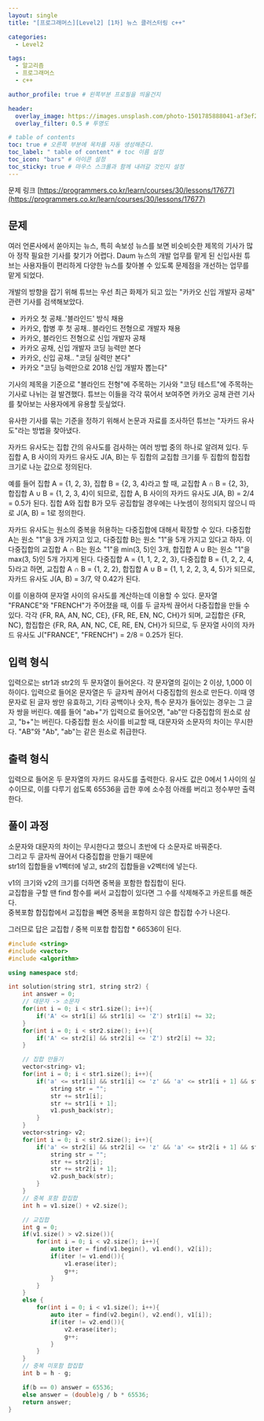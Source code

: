 ```yaml
---
layout: single
title: "[프로그래머스][Level2] [1차] 뉴스 클러스터링 c++"

categories:
  - Level2

tags:
  - 알고리즘
  - 프로그래머스
  - c++

author_profile: true # 왼쪽부분 프로필을 띄울건지

header:
  overlay_image: https://images.unsplash.com/photo-1501785888041-af3ef285b470?ixlib=rb-1.2.1&ixid=eyJhcHBfaWQiOjEyMDd9&auto=format&fit=crop&w=1350&q=80
  overlay_filter: 0.5 # 투명도

# table of contents
toc: true # 오른쪽 부분에 목차를 자동 생성해준다.
toc_label: " table of content" # toc 이름 설정
toc_icon: "bars" # 아이콘 설정
toc_sticky: true # 마우스 스크롤과 함께 내려갈 것인지 설정
---
```


문제 링크 [https://programmers.co.kr/learn/courses/30/lessons/17677](https://programmers.co.kr/learn/courses/30/lessons/17677)

## 문제

여러 언론사에서 쏟아지는 뉴스, 특히 속보성 뉴스를 보면 비슷비슷한 제목의 기사가 많아 정작 필요한 기사를 찾기가 어렵다. Daum 뉴스의 개발 업무를 맡게 된 신입사원 튜브는 사용자들이 편리하게 다양한 뉴스를 찾아볼 수 있도록 문제점을 개선하는 업무를 맡게 되었다.

개발의 방향을 잡기 위해 튜브는 우선 최근 화제가 되고 있는 "카카오 신입 개발자 공채" 관련 기사를 검색해보았다.

- 카카오 첫 공채..'블라인드' 방식 채용
- 카카오, 합병 후 첫 공채.. 블라인드 전형으로 개발자 채용
- 카카오, 블라인드 전형으로 신입 개발자 공채
- 카카오 공채, 신입 개발자 코딩 능력만 본다
- 카카오, 신입 공채.. "코딩 실력만 본다"
- 카카오 "코딩 능력만으로 2018 신입 개발자 뽑는다"

기사의 제목을 기준으로 "블라인드 전형"에 주목하는 기사와 "코딩 테스트"에 주목하는 기사로 나뉘는 걸 발견했다. 튜브는 이들을 각각 묶어서 보여주면 카카오 공채 관련 기사를 찾아보는 사용자에게 유용할 듯싶었다.

유사한 기사를 묶는 기준을 정하기 위해서 논문과 자료를 조사하던 튜브는 "자카드 유사도"라는 방법을 찾아냈다.

자카드 유사도는 집합 간의 유사도를 검사하는 여러 방법 중의 하나로 알려져 있다. 두 집합 A, B 사이의 자카드 유사도 J(A, B)는 두 집합의 교집합 크기를 두 집합의 합집합 크기로 나눈 값으로 정의된다.

예를 들어 집합 A = {1, 2, 3}, 집합 B = {2, 3, 4}라고 할 때, 교집합 A ∩ B = {2, 3}, 합집합 A ∪ B = {1, 2, 3, 4}이 되므로, 집합 A, B 사이의 자카드 유사도 J(A, B) = 2/4 = 0.5가 된다. 집합 A와 집합 B가 모두 공집합일 경우에는 나눗셈이 정의되지 않으니 따로 J(A, B) = 1로 정의한다.

자카드 유사도는 원소의 중복을 허용하는 다중집합에 대해서 확장할 수 있다. 다중집합 A는 원소 "1"을 3개 가지고 있고, 다중집합 B는 원소 "1"을 5개 가지고 있다고 하자. 이 다중집합의 교집합 A ∩ B는 원소 "1"을 min(3, 5)인 3개, 합집합 A ∪ B는 원소 "1"을 max(3, 5)인 5개 가지게 된다. 다중집합 A = {1, 1, 2, 2, 3}, 다중집합 B = {1, 2, 2, 4, 5}라고 하면, 교집합 A ∩ B = {1, 2, 2}, 합집합 A ∪ B = {1, 1, 2, 2, 3, 4, 5}가 되므로, 자카드 유사도 J(A, B) = 3/7, 약 0.42가 된다.

이를 이용하여 문자열 사이의 유사도를 계산하는데 이용할 수 있다. 문자열 "FRANCE"와 "FRENCH"가 주어졌을 때, 이를 두 글자씩 끊어서 다중집합을 만들 수 있다. 각각 {FR, RA, AN, NC, CE}, {FR, RE, EN, NC, CH}가 되며, 교집합은 {FR, NC}, 합집합은 {FR, RA, AN, NC, CE, RE, EN, CH}가 되므로, 두 문자열 사이의 자카드 유사도 J("FRANCE", "FRENCH") = 2/8 = 0.25가 된다.

## 입력 형식

입력으로는 str1과 str2의 두 문자열이 들어온다. 각 문자열의 길이는 2 이상, 1,000 이하이다.
입력으로 들어온 문자열은 두 글자씩 끊어서 다중집합의 원소로 만든다. 이때 영문자로 된 글자 쌍만 유효하고, 기타 공백이나 숫자, 특수 문자가 들어있는 경우는 그 글자 쌍을 버린다. 예를 들어 "ab+"가 입력으로 들어오면, "ab"만 다중집합의 원소로 삼고, "b+"는 버린다.
다중집합 원소 사이를 비교할 때, 대문자와 소문자의 차이는 무시한다. "AB"와 "Ab", "ab"는 같은 원소로 취급한다.

## 출력 형식

입력으로 들어온 두 문자열의 자카드 유사도를 출력한다. 유사도 값은 0에서 1 사이의 실수이므로, 이를 다루기 쉽도록 65536을 곱한 후에 소수점 아래를 버리고 정수부만 출력한다.

## 풀이 과정

소문자와 대문자의 차이는 무시한다고 했으니 초반에 다 소문자로 바꿔준다.  
그리고 두 글자씩 끊어서 다중집합을 만들기 때문에  
str1의 집합들을 v1벡터에 넣고, str2의 집합들을 v2벡터에 넣는다.

v1의 크기와 v2의 크기를 더하면 중복을 포함한 합집합이 된다.  
교집합을 구할 땐 find 함수를 써서 교집합이 있다면 그 수를 삭제해주고 카운트를 해준다.  
중복포함 합집합에서 교집합을 빼면 중복을 포함하지 않은 합집합 수가 나온다.

그러므로 답은 교집합 / 중복 미포합 합집합 \* 66536이 된다.

```c++
#include <string>
#include <vector>
#include <algorithm>

using namespace std;

int solution(string str1, string str2) {
    int answer = 0;
    // 대문자 -> 소문자
    for(int i = 0; i < str1.size(); i++){
        if('A' <= str1[i] && str1[i] <= 'Z') str1[i] += 32;
    }
    for(int i = 0; i < str2.size(); i++){
        if('A' <= str2[i] && str2[i] <= 'Z') str2[i] += 32;
    }

    // 집합 만들기
    vector<string> v1;
    for(int i = 0; i < str1.size(); i++){
        if('a' <= str1[i] && str1[i] <= 'z' && 'a' <= str1[i + 1] && str1[i + 1] <= 'z'){
            string str = "";
            str += str1[i];
            str += str1[i + 1];
            v1.push_back(str);
        }
    }
    vector<string> v2;
    for(int i = 0; i < str2.size(); i++){
        if('a' <= str2[i] && str2[i] <= 'z' && 'a' <= str2[i + 1] && str2[i + 1] <= 'z'){
            string str = "";
            str += str2[i];
            str += str2[i + 1];
            v2.push_back(str);
        }
    }
    // 중복 포함 합집합
    int h = v1.size() + v2.size();

    // 교집합
    int g = 0;
    if(v1.size() > v2.size()){
        for(int i = 0; i < v2.size(); i++){
            auto iter = find(v1.begin(), v1.end(), v2[i]);
            if(iter != v1.end()){
                v1.erase(iter);
                g++;
            }
        }
    }
    else {
        for(int i = 0; i < v1.size(); i++){
            auto iter = find(v2.begin(), v2.end(), v1[i]);
            if(iter != v2.end()){
                v2.erase(iter);
                g++;
            }
        }
    }
    // 중복 미포함 합집합
    int b = h - g;

    if(b == 0) answer = 65536;
    else answer = (double)g / b * 65536;
    return answer;
}
```
